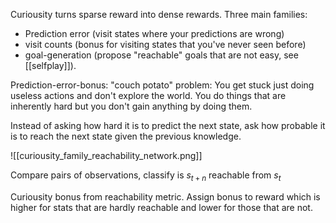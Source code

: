 Curiousity turns sparse reward into dense rewards. Three main families:
 - Prediction error (visit states where your predictions are wrong)
 - visit counts (bonus for visiting states that you've never seen before)
 - goal-generation (propose "reachable" goals that are not easy, see [[selfplay]]).

Prediction-error-bonus: "couch potato" problem: You get stuck just doing useless actions and don't explore the world. You do things that are inherently hard but you don't gain anything by doing them.

Instead of asking how hard it is to predict the next state, ask how probable it is to reach the next state given the previous knowledge.


![[curiousity_family_reachability_network.png]]


Compare pairs of observations, classify is $s_{t + n}$ reachable from $s_{t}$

Curiousity bonus from reachability metric. Assign bonus to reward which is higher for stats that are hardly reachable and lower for those that are not.